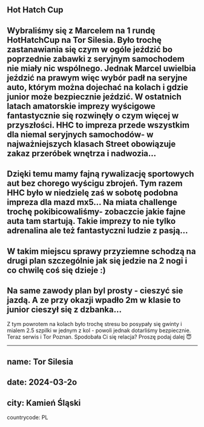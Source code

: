 Hot Hatch Cup
---
Wybraliśmy się z Marcelem na 1 rundę HotHatchCup na Tor Silesia. Było trochę zastanawiania się czym w ogóle jeździć bo poprzednie zabawki z seryjnym samochodem nie miały nic wspólnego. Jednak Marcel uwielbia jeździć na prawym więc wybór padł na seryjne auto, którym można dojechać na kolach i gdzie junior może bezpiecznie jeździć. W ostatnich latach amatorskie imprezy wyścigowe fantastycznie się rozwinęły o czym więcej w przyszłości. HHC to impreza przede wszystkim dla niemal seryjnych samochodów- w najważniejszych klasach Street obowiązuje zakaz przeróbek wnętrza i nadwozia…
---

Dzięki temu mamy fajną rywalizację sportowych aut bez chorego wyścigu zbrojeń. Tym razem HHC było w niedzielę zaś w sobotę podobna impreza dla mazd mx5… Na miata challenge trochę pokibicowaliśmy- zobaczcie jakie fajne auta tam startują. Takie imprezy to nie tylko adrenalina ale też fantastyczni ludzie z pasją…
---

W takim miejscu sprawy przyziemne schodzą na drugi plan szczególnie jak się jedzie na 2 nogi i co chwilę coś się dzieje :)
---
Na same zawody plan byl prosty - cieszyć sie jazdą. A ze przy okazji wpadło 2m w klasie to junior cieszył się z dzbanka…
---
Z tym powrotem na kolach było trochę stresu bo posypały się gwinty i mialem 2.5 szpilki w jednym z kol - powoli jednak dotarliśmy bezpiecznie. Teraz serwis i Tor Poznan. Spodobała Ci się relacja? Proszę podaj dalej 😇

---
name: Tor Silesia
---

date: 2024-03-2o
---

city: Kamień Śląski
---
countrycode: PL